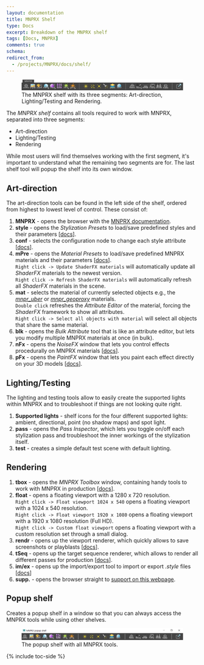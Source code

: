 ```yaml
---
layout: documentation
title: MNPRX Shelf
type: Docs
excerpt: Breakdown of the MNPRX shelf
tags: [Docs, MNPRX]
comments: true
schema:
redirect_from:
  - /projects/MNPRX/docs/shelf/
---
```


<figure class="align-center top2">
	<img src="/images/MNPRX/MNPRX-Shelf.png" alt="MNPRX shelf">
	<figcaption>The MNPRX shelf with its three segments: Art-direction, Lighting/Testing and Rendering.</figcaption>
</figure>

The _MNPRX shelf_ contains all tools required to work with MNPRX, separated into three segments:
* Art-direction
* Lighting/Testing
* Rendering

While most users will find themselves working with the first segment, it's important to understand what the remaining two segments are for. The last shelf tool will popup the shelf into its own window.

## Art-direction
The art-direction tools can be found in the left side of the shelf, ordered from highest to lowest level of control. These consist of:
1. **MNPRX** - opens the browser with the [MNPRX documentation](../).
1. **style** - opens the _Stylization Presets_ to load/save predefined styles and their parameters [[docs](../style-presets)].
1. **conf** - selects the configuration node to change each style attribute [[docs](../config)].
1. **mPre** - opens the _Material Presets_ to load/save predefined MNPRX materials and their parameters [[docs](../material-presets)].  
`Right click -> Update ShaderFX materials` will automatically update all _ShaderFX_ materials to the newest version.  
`Right click -> Refresh ShaderFX materials` will automatically refresh all _ShaderFX_ materials in the scene.
1. **mat** - selects the material of currently selected objects e.g., the [_mnpr_uber_](../uber) or [_mnpr_geoproxy_](../proxy) materials.  
`Double click` refreshes the _Attribute Editor_ of the material, forcing the _ShaderFX_ framework to show all attributes.    
`Right click -> Select all objects with material` will select all objects that share the same material.
1. **blk** - opens the _Bulk Attribute_ tool that is like an attribute editor, but lets you modify multiple MNPRX materials at once (in bulk).
1. **nFx** - opens the _NoiseFX_ window that lets you control effects procedurally on MNPRX materials [[docs](../noisefx)].
1. **pFx** - opens the _PaintFX_ window that lets you paint each effect directly on your 3D models [[docs](../paintfx)].


## Lighting/Testing
The lighting and testing tools allow to easily create the supported lights within MNPRX and to troubleshoot if things are not looking quite right.
1. **Supported lights** - shelf icons for the four different supported lights: ambient, directional, point (no shadow maps) and spot light.
1. **pass** - opens the _Pass Inspector_, which lets you toggle on/off each stylization pass and troubleshoot the inner workings of the stylization itself.
1. **test** - creates a simple default test scene with default lighting.


## Rendering
1. **tbox** - opens the _MNPRX Toolbox_ window, containing handy tools to work with MNPRX in production [[docs](../toolbox)].
1. **float** - opens a floating viewport with a 1280 x 720 resolution.  
`Right click -> Float viewport 1024 x 540` opens a floating viewport with a 1024 x 540 resolution.  
`Right click -> Float viewport 1920 x 1080` opens a floating viewport with a 1920 x 1080 resolution (Full HD).  
`Right click -> Custom float viewport` opens a floating viewport with a custom resolution set through a small dialog.
1. **rendr** - opens up the viewport renderer, which quickly allows to save screenshots or playblasts [[docs](../rendering#rendr)].
1. **tSeq** - opens up the target sequence renderer, which allows to render all different passes for production [[docs](../rendering/#target-sequence-renderer)].
1. **im/ex** - opens up the import/export tool to import or export _.style_ files [[docs](../import-export)]
1. **supp.** - opens the browser straight to [support on this webpage](/support/).

## Popup shelf
Creates a popup shelf in a window so that you can always access the MNPRX tools while using other shelves.
<figure class="align-center top2">
	<img src="/images/MNPRX/popup-shelf.png" alt="MNPRX popup shelf">
	<figcaption>The popup shelf with all MNPRX tools.</figcaption>
</figure>

{% include toc-side %}
